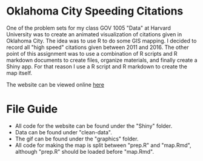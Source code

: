 # Oklahoma City Speeding Citations
 One of the problem sets for my class GOV 1005 "Data" at Harvard University was to create an animated visualization of citations given in Oklahoma City. The idea was to use R to do some GIS mapping. I decided to record all "high speed" citations given between 2011 and 2016. The other point of this assignment was to use a combination of R scripts and R markdown documents to create files, organize materials, and finally create a Shiny app. For that reason I use a R script and R markdown to create the map itself. 

The website can be viewed online [here](https://cianstryker.shinyapps.io/Speeding_Citations_Oklahoma_City/)

# File Guide
- All code for the website can be found under the "Shiny" folder.
- Data can be found under "clean-data".
- The gif can be found under the "graphics" folder.
- All code for making the map is split between "prep.R" and "map.Rmd", although "prep.R" should be loaded before "map.Rmd".
